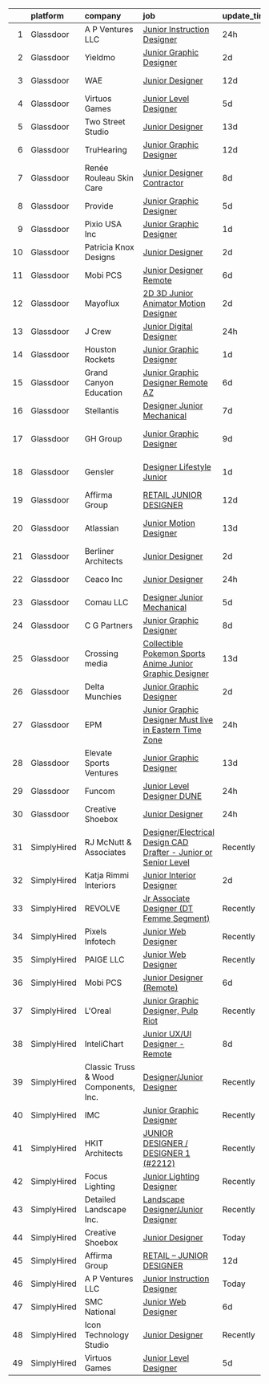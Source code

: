 

|    | platform    | company                               | job                                                                                                                                                                                                                                                                                                                                                                                                                                                                                                                                                                                                                                                                                                                                                                                                                                                                                                          | update_time   | location          |
|---:|:------------|:--------------------------------------|:-------------------------------------------------------------------------------------------------------------------------------------------------------------------------------------------------------------------------------------------------------------------------------------------------------------------------------------------------------------------------------------------------------------------------------------------------------------------------------------------------------------------------------------------------------------------------------------------------------------------------------------------------------------------------------------------------------------------------------------------------------------------------------------------------------------------------------------------------------------------------------------------------------------|:--------------|:------------------|
|  1 | Glassdoor   | A P Ventures LLC                      | [Junior Instruction Designer](https://www.glassdoor.com/partner/jobListing.htm?pos=123&ao=1136043&s=58&guid=00000182439a4eb9808513ff257699c9&src=GD_JOB_AD&t=SR&vt=w&ea=1&cs=1_eb47a114&cb=1658991562772&jobListingId=1008034207617&jrtk=3-0-1g91pkjmvkltf801-1g91pkjnfi6iq800-3225f967fbae159e-)                                                                                                                                                                                                                                                                                                                                                                                                                                                                                                                                                                                                            | 24h           | Maryland          |
|  2 | Glassdoor   | Yieldmo                               | [Junior Graphic Designer](https://www.glassdoor.com/partner/jobListing.htm?pos=126&ao=1136043&s=58&guid=00000182439a4eb9808513ff257699c9&src=GD_JOB_AD&t=SR&vt=w&cs=1_6d8fea2a&cb=1658991562772&jobListingId=1008027809916&jrtk=3-0-1g91pkjmvkltf801-1g91pkjnfi6iq800-b018d627b8170337-)                                                                                                                                                                                                                                                                                                                                                                                                                                                                                                                                                                                                                     | 2d            | New York, NY      |
|  3 | Glassdoor   | WAE                                   | [Junior Designer](https://www.glassdoor.com/partner/jobListing.htm?pos=103&ao=1110586&s=58&guid=00000182439a4eb9808513ff257699c9&src=GD_JOB_AD&t=SR&vt=w&ea=1&cs=1_e807800c&cb=1658991562768&jobListingId=1008008063232&cpc=E5CA8B5EFD9AC7B2&jrtk=3-0-1g91pkjmvkltf801-1g91pkjnfi6iq800-0fd0313dfadfda3f--6NYlbfkN0Bl9QJxqCZcWcAyXa034HOvbvet4oZucNDN581_ynRfl1w4Z2vSbYLN9J-8UY_LNbirN5LLMGGnfSm2GNK07V-OSMHUkmOZFMzFfWXYH6DJqvANaaMLJ95AT8p4PdhW1XjmjR4b1ATq8P0epZSo0-R2HIhlFQJv7-4Ni8BDirUv9df_aJSLsPfPudWJlc1Dq5FDKJFvyetYs3o5c2hzmWt_fW4qbt1M2NSNc0G7mfnyraeKXqX_XIpJMGnBLC8oP9LNhVhe7IqepceKUdhiojAsiX3f3w_J00GQLK7byL7MNcOUrMorhLhtIzs2MLFbVYu92XVDA-sTskR25IYzH9NvioiaN1fB7KVhvR8G3EHWdvbSVOm8_cWPgGuVBYWLRtpKFtMZv5jKGv1DXrhQPekEJaq-qDB_DpPladPGVA6BHqDlZx1qtFhx5Zn3WOWaWTrCD5gGg6RkyGqcp6mABO3A1uJnAWLCKB-Z4YuhQTCv25spVIciT7TXZstwH2BzXQzj4ozVMXeDSA%3D%3D)                                       | 12d           | Rochester, NY     |
|  4 | Glassdoor   | Virtuos Games                         | [Junior Level Designer](https://www.glassdoor.com/partner/jobListing.htm?pos=115&ao=1136043&s=58&guid=00000182439a4eb9808513ff257699c9&src=GD_JOB_AD&t=SR&vt=w&cs=1_06dcf3b1&cb=1658991562770&jobListingId=1008023484443&jrtk=3-0-1g91pkjmvkltf801-1g91pkjnfi6iq800-7888c75e8e9fc852-)                                                                                                                                                                                                                                                                                                                                                                                                                                                                                                                                                                                                                       | 5d            | California        |
|  5 | Glassdoor   | Two Street Studio                     | [Junior Designer](https://www.glassdoor.com/partner/jobListing.htm?pos=118&ao=1136043&s=58&guid=00000182439a4eb9808513ff257699c9&src=GD_JOB_AD&t=SR&vt=w&cs=1_61c44ca9&cb=1658991562771&jobListingId=1008007083697&jrtk=3-0-1g91pkjmvkltf801-1g91pkjnfi6iq800-3a94edd1c86b1a31-)                                                                                                                                                                                                                                                                                                                                                                                                                                                                                                                                                                                                                             | 13d           | Richmond, VA      |
|  6 | Glassdoor   | TruHearing                            | [Junior Graphic Designer](https://www.glassdoor.com/partner/jobListing.htm?pos=120&ao=1136043&s=58&guid=00000182439a4eb9808513ff257699c9&src=GD_JOB_AD&t=SR&vt=w&cs=1_94c3b488&cb=1658991562772&jobListingId=1008008915941&jrtk=3-0-1g91pkjmvkltf801-1g91pkjnfi6iq800-2895c394de9a04fa-)                                                                                                                                                                                                                                                                                                                                                                                                                                                                                                                                                                                                                     | 12d           | Draper, UT        |
|  7 | Glassdoor   | Renée Rouleau Skin Care               | [Junior Designer  Contractor ](https://www.glassdoor.com/partner/jobListing.htm?pos=128&ao=1136043&s=58&guid=00000182439a4eb9808513ff257699c9&src=GD_JOB_AD&t=SR&vt=w&ea=1&cs=1_9b2a9b3c&cb=1658991562772&jobListingId=1008014606944&jrtk=3-0-1g91pkjmvkltf801-1g91pkjnfi6iq800-d83ad738c8700610-)                                                                                                                                                                                                                                                                                                                                                                                                                                                                                                                                                                                                           | 8d            | Austin, TX        |
|  8 | Glassdoor   | Provide                               | [Junior Graphic Designer](https://www.glassdoor.com/partner/jobListing.htm?pos=122&ao=1136043&s=58&guid=00000182439a4eb9808513ff257699c9&src=GD_JOB_AD&t=SR&vt=w&cs=1_d32c406a&cb=1658991562772&jobListingId=1008023267753&jrtk=3-0-1g91pkjmvkltf801-1g91pkjnfi6iq800-d6927a06389a1a7f-)                                                                                                                                                                                                                                                                                                                                                                                                                                                                                                                                                                                                                     | 5d            | Columbus, OH      |
|  9 | Glassdoor   | Pixio USA Inc                         | [Junior Graphic Designer](https://www.glassdoor.com/partner/jobListing.htm?pos=112&ao=1136043&s=58&guid=00000182439a4eb9808513ff257699c9&src=GD_JOB_AD&t=SR&vt=w&ea=1&cs=1_8074b465&cb=1658991562770&jobListingId=1008030597410&jrtk=3-0-1g91pkjmvkltf801-1g91pkjnfi6iq800-9419165194a92d78-)                                                                                                                                                                                                                                                                                                                                                                                                                                                                                                                                                                                                                | 1d            | Torrance, CA      |
| 10 | Glassdoor   | Patricia Knox Designs                 | [Junior Designer](https://www.glassdoor.com/partner/jobListing.htm?pos=101&ao=1110586&s=58&guid=00000182439a4eb9808513ff257699c9&src=GD_JOB_AD&t=SR&vt=w&ea=1&cs=1_5896c5d8&cb=1658991562767&jobListingId=1008028420366&cpc=C5C93DE40C8A001B&jrtk=3-0-1g91pkjmvkltf801-1g91pkjnfi6iq800-756fae863e9d39e0--6NYlbfkN0ACu_hgM4mYOpGjE6TXudS1eLEYdlotK5aSiNrSIRlNjrOhnyvEHI4wixKGIViTqbFfk0u_25sgJ4kCO6vMgJJEbLuqOefF5oGCgytABHlJ5kXQSLedd60WhKdkhdkw6bPgDtqkR8kgiRn1o-jMH3lHJP9ovpfWBXdNO9bHhZDnenYQqADCQFEtPBeB6Ff8cOvJR0IWGeh4G_SS_U6gDZidwcpWglu1EhkaZ_O6nW2eo1B1dhKW7PqbLDzrkNnPqZA_d2MAeyDuyuzxRpEm1J-GJoqz-FPp_OoSwJeqEmeC3L9Im6WxvMFbe0PLuyPYPv-GQJBe95NkpkNH7Voce7j39RPJ3iXdgqDoI_dEaZNKkyMOOZzD8DSlmZJwoZm-e302uSoj76ekXM0nIt5xVcJXRb05xIKt2fsi8pWr-f2pxtBD9Edk0bK0dcX_1FZ5u_FWQqtxiOgbMpNhRtvx7ykTZJoYNC987eMfldp1GKMLIck6nCv3U9sQP-P2z0grM1A%3D)                                                     | 2d            | Bronxville, NY    |
| 11 | Glassdoor   | Mobi PCS                              | [Junior Designer  Remote ](https://www.glassdoor.com/partner/jobListing.htm?pos=102&ao=1110586&s=58&guid=00000182439a4eb9808513ff257699c9&src=GD_JOB_AD&t=SR&vt=w&ea=1&cs=1_f13f94b9&cb=1658991562768&jobListingId=1008019840786&cpc=9908D8D4413DBB8A&jrtk=3-0-1g91pkjmvkltf801-1g91pkjnfi6iq800-35b118c7a83c8a6b--6NYlbfkN0DjqGzARv483kdwd96_VU1Ml3qBUaObGGqGyGMA-qxr8r1a1whtrfhI036-pKe1Wcwe307lc-7e74f9LjvksCaA8wBB9sY0CD6LEka_Me545pzQXLZYwXeLIDUnbHZIj8yMEzLStLcNaO4lHdFugg5F-h0vqpAbuNXDUdGPuxxXpcb6sWM8xDnmBp5uxkYHzd9suW1vxGp36sfZXk6G7ezDpFKY0ePZKBcKToj-LGRi5gLfTJgVKsz8ppw-ZmGfx0ubidYOayXy93Edc5JAP6LlKQYuONY9B9U6EXateW6kg4EghlJexC6Yooyjq6k51CU1Fb-mtsJkqdPy-VQ6nEBWCaNZcadLzTtp_spRBVotqO1pdwpV6VCw-yz_N3Z9wz9cvDgF0w0wmF17BGFOfODudUkfqY5y8I2wDVvTGlTaSCj60XPXeAy5cGPVnasuZfTtpCOmb2B-LEvMRc3NTTNic1JiEprIELrE1y8VjOpfep9Z-y9DMSd_)                                                          | 6d            | Honolulu, HI      |
| 12 | Glassdoor   | Mayoflux                              | [2D 3D Junior Animator Motion Designer](https://www.glassdoor.com/partner/jobListing.htm?pos=127&ao=1136043&s=58&guid=00000182439a4eb9808513ff257699c9&src=GD_JOB_AD&t=SR&vt=w&ea=1&cs=1_49c88617&cb=1658991562772&jobListingId=1008027696740&jrtk=3-0-1g91pkjmvkltf801-1g91pkjnfi6iq800-fbbeab5b9142042d-)                                                                                                                                                                                                                                                                                                                                                                                                                                                                                                                                                                                                  | 2d            | Venetia, PA       |
| 13 | Glassdoor   | J Crew                                | [Junior Digital Designer](https://www.glassdoor.com/partner/jobListing.htm?pos=114&ao=1136043&s=58&guid=00000182439a4eb9808513ff257699c9&src=GD_JOB_AD&t=SR&vt=w&cs=1_a433dca2&cb=1658991562770&jobListingId=1008033602189&jrtk=3-0-1g91pkjmvkltf801-1g91pkjnfi6iq800-7747c898e1799d82-)                                                                                                                                                                                                                                                                                                                                                                                                                                                                                                                                                                                                                     | 24h           | New York, NY      |
| 14 | Glassdoor   | Houston Rockets                       | [Junior Graphic Designer](https://www.glassdoor.com/partner/jobListing.htm?pos=111&ao=1136043&s=58&guid=00000182439a4eb9808513ff257699c9&src=GD_JOB_AD&t=SR&vt=w&cs=1_c8116c39&cb=1658991562768&jobListingId=1008031193507&jrtk=3-0-1g91pkjmvkltf801-1g91pkjnfi6iq800-df79f0d962b6a9d4-)                                                                                                                                                                                                                                                                                                                                                                                                                                                                                                                                                                                                                     | 1d            | Houston, TX       |
| 15 | Glassdoor   | Grand Canyon Education                | [Junior Graphic Designer   Remote AZ](https://www.glassdoor.com/partner/jobListing.htm?pos=108&ao=1136043&s=58&guid=00000182439a4eb9808513ff257699c9&src=GD_JOB_AD&t=SR&vt=w&cs=1_64f80048&cb=1658991562768&jobListingId=1008020090083&jrtk=3-0-1g91pkjmvkltf801-1g91pkjnfi6iq800-3a94d0d534c2095d-)                                                                                                                                                                                                                                                                                                                                                                                                                                                                                                                                                                                                         | 6d            | Phoenix, AZ       |
| 16 | Glassdoor   | Stellantis                            | [Designer Junior Mechanical](https://www.glassdoor.com/partner/jobListing.htm?pos=109&ao=1136043&s=58&guid=00000182439a4eb9808513ff257699c9&src=GD_JOB_AD&t=SR&vt=w&cs=1_e4d77785&cb=1658991562768&jobListingId=1008018246055&jrtk=3-0-1g91pkjmvkltf801-1g91pkjnfi6iq800-044a4c757e782799-)                                                                                                                                                                                                                                                                                                                                                                                                                                                                                                                                                                                                                  | 7d            | Southfield, MI    |
| 17 | Glassdoor   | GH Group                              | [Junior Graphic Designer](https://www.glassdoor.com/partner/jobListing.htm?pos=125&ao=1136043&s=58&guid=00000182439a4eb9808513ff257699c9&src=GD_JOB_AD&t=SR&vt=w&ea=1&cs=1_174e7f59&cb=1658991562772&jobListingId=1008011974184&jrtk=3-0-1g91pkjmvkltf801-1g91pkjnfi6iq800-14dd05a21a244278-)                                                                                                                                                                                                                                                                                                                                                                                                                                                                                                                                                                                                                | 9d            | Los Angeles, CA   |
| 18 | Glassdoor   | Gensler                               | [Designer   Lifestyle   Junior](https://www.glassdoor.com/partner/jobListing.htm?pos=116&ao=1136043&s=58&guid=00000182439a4eb9808513ff257699c9&src=GD_JOB_AD&t=SR&vt=w&cs=1_5b69d42a&cb=1658991562771&jobListingId=1008032008119&jrtk=3-0-1g91pkjmvkltf801-1g91pkjnfi6iq800-de0de0acdde91a74-)                                                                                                                                                                                                                                                                                                                                                                                                                                                                                                                                                                                                               | 1d            | Los Angeles, CA   |
| 19 | Glassdoor   | Affirma Group                         | [RETAIL   JUNIOR DESIGNER](https://www.glassdoor.com/partner/jobListing.htm?pos=121&ao=1136043&s=58&guid=00000182439a4eb9808513ff257699c9&src=GD_JOB_AD&t=SR&vt=w&ea=1&cs=1_69885677&cb=1658991562772&jobListingId=1008008085680&jrtk=3-0-1g91pkjmvkltf801-1g91pkjnfi6iq800-a4a48f70de7c8df1-)                                                                                                                                                                                                                                                                                                                                                                                                                                                                                                                                                                                                               | 12d           | New York, NY      |
| 20 | Glassdoor   | Atlassian                             | [Junior Motion Designer](https://www.glassdoor.com/partner/jobListing.htm?pos=113&ao=1136043&s=58&guid=00000182439a4eb9808513ff257699c9&src=GD_JOB_AD&t=SR&vt=w&cs=1_a5dd9a88&cb=1658991562770&jobListingId=1008006865575&jrtk=3-0-1g91pkjmvkltf801-1g91pkjnfi6iq800-ec394c8c6f574f01-)                                                                                                                                                                                                                                                                                                                                                                                                                                                                                                                                                                                                                      | 13d           | San Francisco, CA |
| 21 | Glassdoor   | Berliner Architects                   | [Junior Designer](https://www.glassdoor.com/partner/jobListing.htm?pos=110&ao=1136043&s=58&guid=00000182439a4eb9808513ff257699c9&src=GD_JOB_AD&t=SR&vt=w&cs=1_646bc0b8&cb=1658991562768&jobListingId=1008027066917&jrtk=3-0-1g91pkjmvkltf801-1g91pkjnfi6iq800-54f915460d4ea613-)                                                                                                                                                                                                                                                                                                                                                                                                                                                                                                                                                                                                                             | 2d            | Culver City, CA   |
| 22 | Glassdoor   | Ceaco  Inc                            | [Junior Designer](https://www.glassdoor.com/partner/jobListing.htm?pos=119&ao=1136043&s=58&guid=00000182439a4eb9808513ff257699c9&src=GD_JOB_AD&t=SR&vt=w&ea=1&cs=1_b27f6b97&cb=1658991562772&jobListingId=1008032949922&jrtk=3-0-1g91pkjmvkltf801-1g91pkjnfi6iq800-e9e68ea1f25f924d-)                                                                                                                                                                                                                                                                                                                                                                                                                                                                                                                                                                                                                        | 24h           | Newton, MA        |
| 23 | Glassdoor   | Comau LLC                             | [Designer Junior Mechanical](https://www.glassdoor.com/partner/jobListing.htm?pos=104&ao=1110586&s=58&guid=00000182439a4eb9808513ff257699c9&src=GD_JOB_AD&t=SR&vt=w&cs=1_8399f447&cb=1658991562767&jobListingId=1008023368303&cpc=8795CF9063CD573D&jrtk=3-0-1g91pkjmvkltf801-1g91pkjnfi6iq800-aec58222564475b4--6NYlbfkN0DbM4wYFu_sdyoYS2kWR1t0mwynfixhxc9U_5Iqec7kGHjHGYw-EY3xtQoD0M-HENCAP3q6wUvvgAu_9ERdkoNWbVgt76Zorpq76yf4P_UlhVDCHZS4d5-j5oSE9lhZs8GelPrKAJ_-BL1n9T3qgIzNHz75OzNWTPfJjgJBlsew7c2BBm9odh1zWeClPgs1wf-vBTrnXNYZL7xEUC-tZiLUv17rScABAd3xA9sPOBrFYJxvfs8aYkOLWKryXdMAPkuGOsWmlYHsCngltJGUs43pLT6fYgvtBwcq_JOWH-e-iPdUi_2n_SngjjmTtJY6CorGpivyXPkmHgRHb2hA6rHsDyxog0AIP02f3Zpe2Y1u_OwrfViUqnECF360tZIQZR8wjs8fG5Vl-0LOdj0DXBTPRkNerdBPz6ez6Swc6TyhDFLvkrCb7GimPlUDhG45gTCf4H27aKCO1IZ3m0LTpMV5wnfyhSpJYZmJRL5dtfCJeg5-tniHR8n3LXGrCCIPR1fkMt42UoixdSs-Yuo1eArtNK0CE98Yt3U6jzodVtX4Cw%3D%3D) | 5d            | Southfield, MI    |
| 24 | Glassdoor   | C G Partners                          | [Junior Graphic Designer](https://www.glassdoor.com/partner/jobListing.htm?pos=129&ao=1136043&s=58&guid=00000182439a4eb9808513ff257699c9&src=GD_JOB_AD&t=SR&vt=w&cs=1_8ad39dd5&cb=1658991562773&jobListingId=1008014894256&jrtk=3-0-1g91pkjmvkltf801-1g91pkjnfi6iq800-5e5c369827730981-)                                                                                                                                                                                                                                                                                                                                                                                                                                                                                                                                                                                                                     | 8d            | New York, NY      |
| 25 | Glassdoor   | Crossing media                        | [Collectible  Pokemon Sports Anime  Junior Graphic Designer](https://www.glassdoor.com/partner/jobListing.htm?pos=117&ao=1136043&s=58&guid=00000182439a4eb9808513ff257699c9&src=GD_JOB_AD&t=SR&vt=w&ea=1&cs=1_cc09043a&cb=1658991562771&jobListingId=1008006410012&jrtk=3-0-1g91pkjmvkltf801-1g91pkjnfi6iq800-78ce2b934c5b241a-)                                                                                                                                                                                                                                                                                                                                                                                                                                                                                                                                                                             | 13d           | Culver City, CA   |
| 26 | Glassdoor   | Delta Munchies                        | [Junior Graphic Designer](https://www.glassdoor.com/partner/jobListing.htm?pos=107&ao=1136043&s=58&guid=00000182439a4eb9808513ff257699c9&src=GD_JOB_AD&t=SR&vt=w&ea=1&cs=1_53cb9a07&cb=1658991562768&jobListingId=1008028760297&jrtk=3-0-1g91pkjmvkltf801-1g91pkjnfi6iq800-93db135d2b25cbdc-)                                                                                                                                                                                                                                                                                                                                                                                                                                                                                                                                                                                                                | 2d            | Remote            |
| 27 | Glassdoor   | EPM                                   | [Junior Graphic Designer  Must live in Eastern Time Zone ](https://www.glassdoor.com/partner/jobListing.htm?pos=106&ao=1136043&s=58&guid=00000182439a4eb9808513ff257699c9&src=GD_JOB_AD&t=SR&vt=w&ea=1&cs=1_b2ae2750&cb=1658991562768&jobListingId=1008032920228&jrtk=3-0-1g91pkjmvkltf801-1g91pkjnfi6iq800-ef04d29cd6d07039-)                                                                                                                                                                                                                                                                                                                                                                                                                                                                                                                                                                               | 24h           | Remote            |
| 28 | Glassdoor   | Elevate Sports Ventures               | [Junior Graphic Designer](https://www.glassdoor.com/partner/jobListing.htm?pos=124&ao=1136043&s=58&guid=00000182439a4eb9808513ff257699c9&src=GD_JOB_AD&t=SR&vt=w&cs=1_ff595d73&cb=1658991562772&jobListingId=1008006147062&jrtk=3-0-1g91pkjmvkltf801-1g91pkjnfi6iq800-8ce9a23664755ac3-)                                                                                                                                                                                                                                                                                                                                                                                                                                                                                                                                                                                                                     | 13d           | Charlotte, NC     |
| 29 | Glassdoor   | Funcom                                | [Junior Level Designer  DUNE](https://www.glassdoor.com/partner/jobListing.htm?pos=130&ao=1136043&s=58&guid=00000182439a4eb9808513ff257699c9&src=GD_JOB_AD&t=SR&vt=w&cs=1_533f35d4&cb=1658991562773&jobListingId=1008033141629&jrtk=3-0-1g91pkjmvkltf801-1g91pkjnfi6iq800-1afba0ad178a5311-)                                                                                                                                                                                                                                                                                                                                                                                                                                                                                                                                                                                                                 | 24h           | Durham, NC        |
| 30 | Glassdoor   | Creative Shoebox                      | [Junior Designer](https://www.glassdoor.com/partner/jobListing.htm?pos=105&ao=1136043&s=58&guid=00000182439a4eb9808513ff257699c9&src=GD_JOB_AD&t=SR&vt=w&ea=1&cs=1_592a3d8d&cb=1658991562768&jobListingId=1008033549747&jrtk=3-0-1g91pkjmvkltf801-1g91pkjnfi6iq800-9b6a0830e148bdb2-)                                                                                                                                                                                                                                                                                                                                                                                                                                                                                                                                                                                                                        | 24h           | Remote            |
| 31 | SimplyHired | RJ McNutt & Associates                | [Designer/Electrical Design CAD Drafter - Junior or Senior Level](https://www.simplyhired.com/job/ALiNKcv0VL30dZaAeAIQJto3972hH97w92zLM0j2TBwSBeFuny6lOQ?q=junior+designer)                                                                                                                                                                                                                                                                                                                                                                                                                                                                                                                                                                                                                                                                                                                                  | Recently      | Greeley, CO       |
| 32 | SimplyHired | Katja Rimmi Interiors                 | [Junior Interior Designer](https://www.simplyhired.com/job/Y9989ouQhE051xi0dm_Z4uKkBcIq1SyrJQUOfpm9hXRjrsgOhwDpmQ?q=junior+designer)                                                                                                                                                                                                                                                                                                                                                                                                                                                                                                                                                                                                                                                                                                                                                                         | 2d            | San Mateo, CA     |
| 33 | SimplyHired | REVOLVE                               | [Jr Associate Designer (DT Femme Segment)](https://www.simplyhired.com/job/JLritYba1Pln4cXAYSzoruRoO9bItMJSFSCFZdinp-nrnPcUF2FTvg?q=junior+designer)                                                                                                                                                                                                                                                                                                                                                                                                                                                                                                                                                                                                                                                                                                                                                         | Recently      | Los Angeles, CA   |
| 34 | SimplyHired | Pixels Infotech                       | [Junior Web Designer](https://www.simplyhired.com/job/mWuAUDvmId601uw70IGaP0gojRLh9Ve4svkerquWI_8HmXjtNXFWsQ?q=junior+designer)                                                                                                                                                                                                                                                                                                                                                                                                                                                                                                                                                                                                                                                                                                                                                                              | Recently      | Oakland, CA       |
| 35 | SimplyHired | PAIGE LLC                             | [Junior Web Designer](https://www.simplyhired.com/job/M7rUWTEI1H7y9frrLN2VT8ZSvUbrc56nlLzI-dv_fH_wbr9U37WcFw?q=junior+designer)                                                                                                                                                                                                                                                                                                                                                                                                                                                                                                                                                                                                                                                                                                                                                                              | Recently      | California        |
| 36 | SimplyHired | Mobi PCS                              | [Junior Designer (Remote)](https://www.simplyhired.com/job/lFzZTKrO2Jx5qLA3bYKSft2hBYPkqwRG5Fmj_Pga7Mb9CBQvz0Hw6A?q=junior+designer)                                                                                                                                                                                                                                                                                                                                                                                                                                                                                                                                                                                                                                                                                                                                                                         | 6d            | Honolulu, HI      |
| 37 | SimplyHired | L'Oreal                               | [Junior Graphic Designer, Pulp Riot](https://www.simplyhired.com/job/Homvoq8LTddXsTaRKLzMx6lcP9sFPIojFB40XOLymUP_0OygPxpDVg?q=junior+designer)                                                                                                                                                                                                                                                                                                                                                                                                                                                                                                                                                                                                                                                                                                                                                               | Recently      | El Segundo, CA    |
| 38 | SimplyHired | InteliChart                           | [Junior UX/UI Designer - Remote](https://www.simplyhired.com/job/V0hpIU5_zTQr1OhAlwytjov1oxXRqvCsAk3BQFh9MuRvSwsGZRzCJQ?q=junior+designer)                                                                                                                                                                                                                                                                                                                                                                                                                                                                                                                                                                                                                                                                                                                                                                   | 8d            | Charlotte, NC     |
| 39 | SimplyHired | Classic Truss & Wood Components, Inc. | [Designer/Junior Designer](https://www.simplyhired.com/job/FGqsakCnujAqK9zJ0Rb0LjxcM6RXSGOEWIGiN4Zx0Ovay5aTpq7k7Q?q=junior+designer)                                                                                                                                                                                                                                                                                                                                                                                                                                                                                                                                                                                                                                                                                                                                                                         | Recently      | Clarksville, IN   |
| 40 | SimplyHired | IMC                                   | [Junior Graphic Designer](https://www.simplyhired.com/job/q11ugwCq0r9_HNrj39reIR-RYMGNAajNfcJjDWikoU0_FpmVSAAEWA?q=junior+designer)                                                                                                                                                                                                                                                                                                                                                                                                                                                                                                                                                                                                                                                                                                                                                                          | Recently      | Remote            |
| 41 | SimplyHired | HKIT Architects                       | [JUNIOR DESIGNER / DESIGNER 1 (#2212)](https://www.simplyhired.com/job/vk-SUa1ItIVWvgDLCciMNGKZGcgWnKhLZPOUvmxfX60FUVfekJDXsA?q=junior+designer)                                                                                                                                                                                                                                                                                                                                                                                                                                                                                                                                                                                                                                                                                                                                                             | Recently      | Oakland, CA       |
| 42 | SimplyHired | Focus Lighting                        | [Junior Lighting Designer](https://www.simplyhired.com/job/MHHqeojQoXyaI07gwd2Yt2APtgKp67uTa9bI-mdsLkOm2rkeNT5bAQ?q=junior+designer)                                                                                                                                                                                                                                                                                                                                                                                                                                                                                                                                                                                                                                                                                                                                                                         | Recently      | United States     |
| 43 | SimplyHired | Detailed Landscape Inc.               | [Landscape Designer/Junior Designer](https://www.simplyhired.com/job/EhrppFcRWarkccNr432EF5vxGN_NA1B3Nc5BP9BEXyp3UN7zsWfsOg?q=junior+designer)                                                                                                                                                                                                                                                                                                                                                                                                                                                                                                                                                                                                                                                                                                                                                               | Recently      | Fort Collins, CO  |
| 44 | SimplyHired | Creative Shoebox                      | [Junior Designer](https://www.simplyhired.com/job/WrE5v9pWvcBVvYqWxupRecisWks6n7q5w6O_14X9oAGc-pk__O_BIg?q=junior+designer)                                                                                                                                                                                                                                                                                                                                                                                                                                                                                                                                                                                                                                                                                                                                                                                  | Today         | Remote            |
| 45 | SimplyHired | Affirma Group                         | [RETAIL – JUNIOR DESIGNER](https://www.simplyhired.com/job/BUC5xSxGXzrfLJM3gpeHqHLRfddpCvTymiyELVJqEu7IG_HeIolNkQ?q=junior+designer)                                                                                                                                                                                                                                                                                                                                                                                                                                                                                                                                                                                                                                                                                                                                                                         | 12d           | New York, NY      |
| 46 | SimplyHired | A P Ventures LLC                      | [Junior Instruction Designer](https://www.simplyhired.com/job/pR-lh7dEPXNokIGb1gNYkh2tcQKxYYQk1CVP6KbG26KOKQh6P_Eupw?q=junior+designer)                                                                                                                                                                                                                                                                                                                                                                                                                                                                                                                                                                                                                                                                                                                                                                      | Today         | Maryland          |
| 47 | SimplyHired | SMC National                          | [Junior Web Designer](https://www.simplyhired.com/job/RMSyTHCNDHngLDHLjqCZo1is4rT74zJaEtTa6KqXt84XFvyzLNbgHw?q=junior+designer)                                                                                                                                                                                                                                                                                                                                                                                                                                                                                                                                                                                                                                                                                                                                                                              | 6d            | Roseville, CA     |
| 48 | SimplyHired | Icon Technology Studio                | [Junior Designer](https://www.simplyhired.com/job/PPh0l9MyYJ6Inbo8KgckIaVxqAKEifF2m9Zh2iYaEmLkyLR0M9csGw?q=junior+designer)                                                                                                                                                                                                                                                                                                                                                                                                                                                                                                                                                                                                                                                                                                                                                                                  | Recently      | Remote            |
| 49 | SimplyHired | Virtuos Games                         | [Junior Level Designer](https://www.simplyhired.com/job/MJF3BTXnIN5WFDFp1sagIJKhJ4tTPe0BfBZOunYzQeRF0q3QjL14sA?q=junior+designer)                                                                                                                                                                                                                                                                                                                                                                                                                                                                                                                                                                                                                                                                                                                                                                            | 5d            | California        |